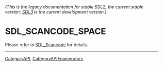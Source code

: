 ###### (This is the legacy documentation for stable SDL2, the current stable version; [SDL3](https://wiki.libsdl.org/SDL3/) is the current development version.)
# SDL_SCANCODE_SPACE

Please refer to [SDL_Scancode](SDL_Scancode) for details.

----
[CategoryAPI](CategoryAPI), [CategoryAPIEnumerators](CategoryAPIEnumerators)

